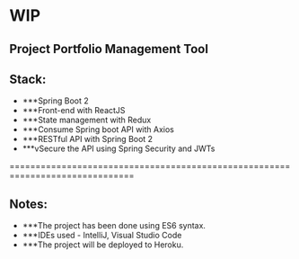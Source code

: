 # WIP
## Project Portfolio Management Tool

## Stack:
  * ***Spring Boot 2
  * ***Front-end with ReactJS
  * ***State management with Redux
  * ***Consume Spring boot API with Axios
  * ***RESTful API with Spring Boot 2
  * ***vSecure the API using Spring Security and JWTs

==============================================================================

## Notes:
  * ***The project has been done using ES6 syntax.
  * ***IDEs used - IntelliJ, Visual Studio Code
  * ***The project will be deployed to Heroku.

